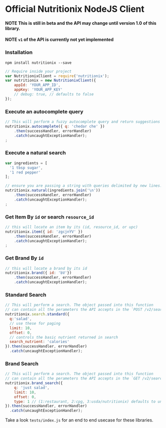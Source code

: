 Official Nutritionix NodeJS Client
==================================

#### NOTE This is still in beta and the API may change until version 1.0 of this library.

#### NOTE `v1` of the API is currently not yet implemented

### Installation

```shell
npm install nutritionix --save
```


```js
// Require inside your project
var NutritionixClient = require('nutritionix');
var nutritionix = new NutritionixClient({
    appId: 'YOUR_APP_ID',
    appKey: 'YOUR_APP_KEY'
    // debug: true, // defaults to false
});
```

### Execute an autocomplete query

```js
// This will perform a fuzzy autocomplete query and return suggestions
nutritionix.autocomplete({ q: 'chedar che' })
    .then(successHandler, errorHandler)
    .catch(uncaughtExceptionHandler);
;
```


### Execute a natural search

```js
var ingredients = [
  '1 tbsp sugar',
  '1 red pepper'
];

// ensure you are passing a string with queries delimited by new lines.
nutritionix.natural(ingredients.join('\n'))
    .then(successHandler, errorHandler)
    .catch(uncaughtExceptionHandler);
;
```

### Get Item By `id` or search `resource_id`

```js
// this will locate an item by its (id, resource_id, or upc)
nutritionix.item({ id: 'zgcjnYV' })
    .then(successHandler, errorHandler)
    .catch(uncaughtExceptionHandler);
;
```


### Get Brand By `id`

```js
// this will locate a brand by its id
nutritionix.brand({ id: 'bV'})
    .then(successHandler, errorHandler)
    .catch(uncaughtExceptionHandler);
```


### Standard Search

```js
// This will perform a search. The object passed into this function
// can contain all the perameters the API accepts in the `POST /v2/search` endpoint
nutritionix.search.standard({
  q:'salad',
  // use these for paging
  limit: 10,
  offset: 0,
  // controls the basic nutrient returned in search
  search_nutrient: 'calories'
}).then(successHandler, errorHandler)
  .catch(uncaughtExceptionHandler);
```

### Brand Search

```js
// This will perform a search. The object passed into this function
// can contain all the perameters the API accepts in the `GET /v2/search/brands` endpoint
nutritionix.brand_search({
    q: 'just salad',
    limit: 10,
    offset: 0,
    type: 1 // (1:restaurant, 2:cpg, 3:usda/nutritionix) defaults to undefined
}).then(successHandler, errorHandler)
  .catch(uncaughtExceptionHandler);
```

Take a look `tests/index.js` for an end to end usecase for these libraries.
